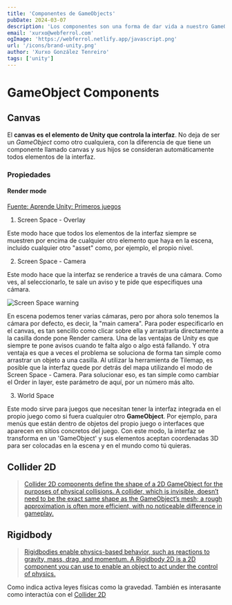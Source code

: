 ```yaml
---
title: 'Componentes de GameObjects'
pubDate: 2024-03-07
description: 'Los componentes son una forma de dar vida a nuestro GameOjects. Aquí hablaremos de algunos de ellos.'
email: 'xurxo@webferrol.com'
ogImage: 'https://webferrol.netlify.app/javascript.png'
url: '/icons/brand-unity.png'
author: 'Xurxo González Tenreiro'
tags: ['unity']
---
```


# GameObject Components

## Canvas

El **canvas es el elemento de Unity que controla la interfaz**. No deja de ser un *GameObject* como otro cualquiera, con la diferencia de que tiene un componente llamado canvas y sus hijos se consideran automáticamente todos elementos de la interfaz.

### Propiedades

#### Render mode

[Fuente: Aprende Unity: Primeros juegos](https://www.linkedin.com/learning/aprende-unity-primeros-juegos/el-canvas-de-unity?resume=false&u=187489433)

1. Screen Space - Overlay

Este modo hace que todos los elementos de la interfaz siempre se muestren por encima de cualquier otro elemento que haya en la escena, incluido cualquier otro "asset" como, por ejemplo, el propio nivel.

2. Screen Space - Camera

Este modo hace que la interfaz se renderice a través de una cámara. Como ves, al seleccionarlo, te sale un aviso y te pide que especifiques una cámara.

![Screen Space warning](/blog/render-mode.webp)

En escena podemos tener varias cámaras, pero por ahora solo tenemos la cámara por defecto, es decir, la "main camera". Para poder especificarlo en el canvas, es tan sencillo como clicar sobre ella y arrastrarla directamente a la casilla donde pone Render camera. Una de las ventajas de Unity es que siempre te pone avisos cuando te falta algo o algo está fallando. Y otra ventaja es que a veces el problema se soluciona de forma tan simple como arrastrar un objeto a una casilla. Al utilizar la herramienta de Tilemap, es posible que la interfaz quede por detrás del mapa utilizando el modo de Screen Space - Camera. Para solucionar eso, es tan simple como cambiar el Order in layer, este parámetro de aquí, por un número más alto.

3. World Space

Este modo sirve para juegos que necesitan tener la interfaz integrada en el propio juego como si fuera cualquier otro **GameObject**. Por ejemplo, para menús que están dentro de objetos del propio juego o interfaces que aparecen en sitios concretos del juego. Con este modo, la interfaz se transforma en un 'GameObject' y sus elementos aceptan coordenadas 3D para ser colocadas en la escena y en el mundo como tú quieras.

## Collider 2D

>[Collider 2D components define the shape of a 2D GameObject for the purposes of physical collisions. A collider, which is invisible, doesn’t need to be the exact same shape as the GameObject’s mesh; a rough approximation is often more efficient, with no noticeable difference in gameplay.](https://docs.unity3d.com/Manual/Collider2D.html)

## Rigidbody

> [Rigidbodies enable physics-based behavior, such as reactions to gravity, mass, drag, and momentum. A Rigidbody 2D is a 2D component you can use to enable an object to act under the control of physics.](https://docs.unity3d.com/Manual/rigidbody2D.html)

Como indica activa leyes físicas como la gravedad. También es interasante como interactúa con el [Collider 2D](https://docs.unity3d.com/Manual/class-Rigidbody2D.html)
